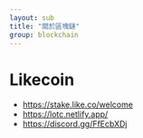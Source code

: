 ```yaml
---
layout: sub
title: "關於區塊鏈"
group: blockchain
---
```


# Likecoin
- https://stake.like.co/welcome
- https://lotc.netlify.app/
- https://discord.gg/FfEcbXDj
